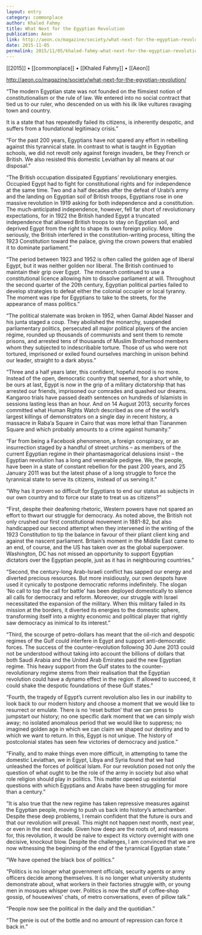 ```yaml
---
layout: entry
category: commonplace
author: Khaled Fahmy
title: What Next for the Egyptian Revolution
publication: Aeon
link: http://aeon.co/magazine/society/what-next-for-the-egyptian-revolution/
date: 2015-11-05
permalink: 2015/11/05/khaled-fahmy-what-next-for-the-egyptian-revolution
---
```


[[2015]] • [[commonplace]] • [[Khaled Fahmy]] • [[Aeon]]

http://aeon.co/magazine/society/what-next-for-the-egyptian-revolution/

“The modern Egyptian state was not founded on the flimsiest notion of constitutionalism or the rule of law. We entered into no social contract that tied us to our ruler, who descended on us with his ilk like vultures ravaging town and country.

It is a state that has repeatedly failed its citizens, is inherently despotic, and suffers from a foundational legitimacy crisis.”

“For the past 200 years, Egyptians have not spared any effort in rebelling against this tyrannical state. In contrast to what is taught in Egyptian schools, we did not revolt only against foreign invaders, be they French or British. We also resisted this domestic Leviathan by all means at our disposal.”

“The British occupation dissipated Egyptians’ revolutionary energies. Occupied Egypt had to fight for constitutional rights and for independence at the same time. Two and a half decades after the defeat of Urabi’s army and the landing on Egyptian soil of British troops, Egyptians rose in one massive revolution in 1919 asking for both independence and a constitution. The much‑anticipated independence, however, fell far short of revolutionary expectations, for in 1922 the British handed Egypt a truncated independence that allowed British troops to stay on Egyptian soil, and deprived Egypt from the right to shape its own foreign policy. More seriously, the British interfered in the constitution-writing process, tilting the 1923 Constitution toward the palace, giving the crown powers that enabled it to dominate parliament.”

“The period between 1923 and 1952 is often called the golden age of liberal Egypt, but it was neither golden nor liberal. The British continued to maintain their grip over Egypt.  The monarch continued to use a constitutional licence allowing him to dissolve parliament at will. Throughout the second quarter of the 20th century, Egyptian political parties failed to develop strategies to defeat either the colonial occupier or local tyranny. The moment was ripe for Egyptians to take to the streets, for the appearance of mass politics.”

“The political stalemate was broken in 1952, when Gamal Abdel Nasser and his junta staged a coup. They abolished the monarchy, suspended parliamentary politics, persecuted all major political players of the ancien régime, rounded up thousands of communists and sent them to remote prisons, and arrested tens of thousands of Muslim Brotherhood members whom they subjected to indescribable torture. Those of us who were not tortured, imprisoned or exiled found ourselves marching in unison behind our leader, straight to a dark abyss.”

“Three and a half years later, this confident, hopeful mood is no more. Instead of the open, democratic country that seemed, for a short while, to be ours at last, Egypt is now in the grip of a military dictatorship that has arrested our friends, imprisoned our comrades and quashed our dreams. Kangaroo trials have passed death sentences on hundreds of Islamists in sessions lasting less than an hour. And on 14 August 2013, security forces committed what Human Rights Watch described as one of the world’s largest killings of demonstrators on a single day in recent history, a massacre in Raba’a Square in Cairo that was more lethal than Tiananmen Square and which probably amounts to a crime against humanity.”

“Far from being a Facebook phenomenon, a foreign conspiracy, or an insurrection staged by a handful of street urchins – as members of the current Egyptian regime in their phantasmagorical delusions insist – the Egyptian revolution has a long and venerable pedigree. We, the people, have been in a state of constant rebellion for the past 200 years, and 25 January 2011 was but the latest phase of a long struggle to force the tyrannical state to serve its citizens, instead of us serving it.”

“Why has it proven so difficult for Egyptians to end our status as subjects in our own country and to force our state to treat us as citizens?”

“First, despite their deafening rhetoric, Western powers have not spared an effort to thwart our struggle for democracy. As noted above, the British not only crushed our first constitutional movement in 1881-82, but also handicapped our second attempt when they intervened in the writing of the 1923 Constitution to tip the balance in favour of their pliant client king and against the nascent parliament. Britain’s moment in the Middle East came to an end, of course, and the US has taken over as the global superpower. Washington, DC has not missed an opportunity to support Egyptian dictators over the Egyptian people, just as it has in neighbouring countries.”

“Second, the century-long Arab-Israeli conflict has sapped our energy and diverted precious resources. But more insidiously, our own despots have used it cynically to postpone democratic reforms indefinitely. The slogan ‘No call to top the call for battle’ has been deployed domestically to silence all calls for democracy and reform. Moreover, our struggle with Israel necessitated the expansion of the military. When this military failed in its mission at the borders, it diverted its energies to the domestic sphere, transforming itself into a mighty economic and political player that rightly saw democracy as inimical to its interest.”

“Third, the scourge of petro-dollars has meant that the oil-rich and despotic regimes of the Gulf could interfere in Egypt and support anti-democratic forces. The success of the counter-revolution following 30 June 2013 could not be understood without taking into account the billions of dollars that both Saudi Arabia and the United Arab Emirates paid the new Egyptian regime. This heavy support from the Gulf states to the counter-revolutionary regime stems from their realisation that the Egyptian revolution could have a dynamo effect in the region. If allowed to succeed, it could shake the despotic foundations of these Gulf states.”

“Fourth, the tragedy of Egypt’s current revolution also lies in our inability to look back to our modern history and choose a moment that we would like to resurrect or emulate. There is no ‘reset button’ that we can press to jumpstart our history; no one specific dark moment that we can simply wish away; no isolated anomalous period that we would like to suppress; no imagined golden age in which we can claim we shaped our destiny and to which we want to return. In this, Egypt is not unique. The history of postcolonial states has seen few victories of democracy and justice.”

“Finally, and to make things even more difficult, in attempting to tame the domestic Leviathan, we in Egypt, Libya and Syria found that we had unleashed the forces of political Islam. For our revolution posed not only the question of what ought to be the role of the army in society but also what role religion should play in politics. This matter opened up existential questions with which Egyptians and Arabs have been struggling for more than a century.”

“It is also true that the new regime has taken repressive measures against the Egyptian people, moving to push us back into history’s antechamber. Despite these deep problems, I remain confident that the future is ours and that our revolution will prevail. This might not happen next month, next year, or even in the next decade. Given how deep are the roots of, and reasons for, this revolution, it would be naïve to expect its victory overnight with one decisive, knockout blow. Despite the challenges, I am convinced that we are now witnessing the beginning of the end of the tyrannical Egyptian state.”

“We have opened the black box of politics.”

“Politics is no longer what government officials, security agents or army officers decide among themselves. It is no longer what university students demonstrate about, what workers in their factories struggle with, or young men in mosques whisper over. Politics is now the stuff of coffee‑shop gossip, of housewives’ chats, of metro conversations, even of pillow talk.”

“People now see the political in the daily and the quotidian.”

“The genie is out of the bottle and no amount of repression can force it back in.”
